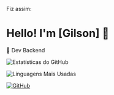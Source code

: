 Fiz assim:
# Hello! I'm [Gilson] 👋
🚀 Dev Backend

![Estatísticas do GitHub](https://github-readme-stats.vercel.app/api?username=gilsongnr&show_icons=true&theme=dark)

![Linguagens Mais Usadas](https://github-readme-stats.vercel.app/api/top-langs/?username=gilsongnr&layout=compact&theme=dark)

[![GitHub](https://img.shields.io/github/followers/gilsongnr?label=Seguidores&style=social)](https://github.com/gilsongnr)
